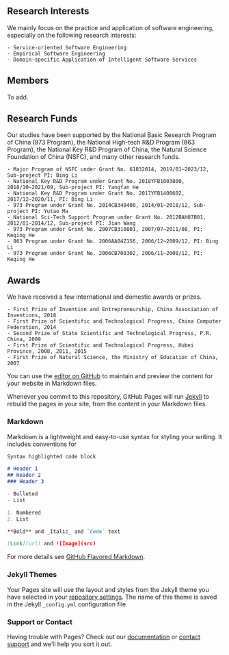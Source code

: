 ## Research Interests

We mainly focus on the practice and application of software engineering, especially on the following research interests:
```
- Service-oriented Software Engineering
- Empirical Software Engineering
- Domain-specific Application of Intelligent Software Services
```

## Members
To add.

## Research Funds

Our studies have been supported by the National Basic Research Program of China (973 Program), the National High-tech R&D Program (863 Program), the National Key R&D Program of China, the Natural Science Foundation of China (NSFC), and many other research funds.
``` 
- Major Program of NSFC under Grant No. 61832014, 2019/01~2023/12, Sub-project PI: Bing Li 
- National Key R&D Program under Grant No. 2018YFB1003800, 2018/10~2021/09, Sub-project PI: Yangfan He
- National Key R&D Program under Grant No. 2017YFB1400602, 2017/12~2020/11, PI: Bing Li
- 973 Program under Grant No. 2014CB340400, 2014/01~2018/12, Sub-project PI: Yutao Ma
- National Sci-Tech Support Program under Grant No. 2012BAH07B01, 2012/01~2014/12, Sub-project PI: Jian Wang
- 973 Program under Grant No. 2007CB310801, 2007/07~2011/08, PI: Keqing He
- 863 Program under Grant No. 2006AA04Z156, 2006/12~2009/12, PI: Bing Li
- 973 Program under Grant No. 2006CB708302, 2006/11~2008/12, PI: Keqing He
```

## Awards

We have received a few international and domestic awards or prizes.
``` 
- First Prize of Invention and Entrepreneurship, China Association of Inventions, 2018
- First Prize of Scientific and Technological Progress, China Computer Federation, 2014
- Second Prize of State Scientific and Technological Progress, P.R. China, 2009
- First Prize of Scientific and Technological Progress, Hubei Province, 2008, 2011, 2015
- First Prize of Natural Science, the Ministry of Education of China, 2007
``` 

You can use the [editor on GitHub](https://github.com/ssea-lab/ssea-lab.github.io/edit/master/index.md) to maintain and preview the content for your website in Markdown files.

Whenever you commit to this repository, GitHub Pages will run [Jekyll](https://jekyllrb.com/) to rebuild the pages in your site, from the content in your Markdown files.

### Markdown

Markdown is a lightweight and easy-to-use syntax for styling your writing. It includes conventions for

```markdown
Syntax highlighted code block

# Header 1
## Header 2
### Header 3

- Bulleted
- List

1. Numbered
2. List

**Bold** and _Italic_ and `Code` text

[Link](url) and ![Image](src)
```

For more details see [GitHub Flavored Markdown](https://guides.github.com/features/mastering-markdown/).

### Jekyll Themes

Your Pages site will use the layout and styles from the Jekyll theme you have selected in your [repository settings](https://github.com/ssea-lab/ssea-lab.github.io/settings). The name of this theme is saved in the Jekyll `_config.yml` configuration file.

### Support or Contact

Having trouble with Pages? Check out our [documentation](https://help.github.com/categories/github-pages-basics/) or [contact support](https://github.com/contact) and we’ll help you sort it out.
